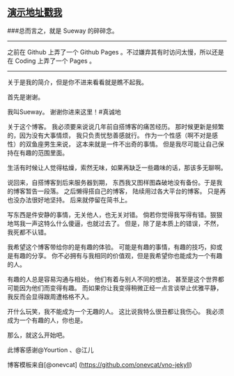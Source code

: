 [演示地址戳我](http://sueway.online)
---
###总而言之，就是 Sueway 的碎碎念。

---
之前在 Github 上弄了一个 Github Pages 。不过嫌弃其有时访问太慢，所以还是在 Coding 上弄了一个 Pages 。

---

关于是我的简介，但是你不进来看看就是瞧不起我。

首先是谢谢。

我叫Sueway。 谢谢你进来这里！#真诚地

关于这个博客。 我必须要来说说几年前自搭博客的痛苦经历。 那时候更新是频繁的，因为没有大事情烦， 我只负责忧愁善感就行。 作为一个性感（啊不对是感性）的双鱼座男生来说， 这本来就是一件不出奇的事情。 但是我尽可能让自己保持在有趣的范围里面。

生活有时候让人觉得枯燥，索然无味，如果再缺乏一些趣味的话，那该多无聊啊。

说回来，自搭博客到后来服务器到期， 东西我又图样图森破地没有备份。于是我的博客暂告一段落。 之后懒得搭自己的博客， 陆续用过各大平台的博客。 只是再也没办法很好地坚持。 后来就停留在简书上。

写东西是件安静的事情，无关他人，也无关对错。 倘若你觉得我写得有错。狠狠地骂我一声这特么什么傻逼，也就过去了。 但是，除了是本质上的错误，不然，我死都不认错。

我希望这个博客带给你的是有趣的体验。 可能是有趣的事情，有趣的技巧，抑或是有趣的分享。 你不必拥有与我相同的价值观，但是我希望你也能成为一个有趣的人。 

有趣的人总是容易沟通与相处， 他们有着与别人不同的想法， 甚至是这个世界都可能因为他们而变得有趣。 而如果你让我变得稍微正经一点言谈举止优雅平静， 我反而会显得跟周遭格格不入。

开什么玩笑，我不能成为一个无趣的人。 这比说我特么很丑都让我伤心。 我必须成为一个有趣的人，你也是。

那么，就这么开始吧。

此博客感谢@Yourtion 、@江儿

博客模板来自[@onevcat] 
(https://github.com/onevcat/vno-jekyll)


